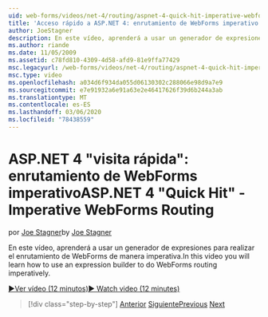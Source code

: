 ```yaml
---
uid: web-forms/videos/net-4/routing/aspnet-4-quick-hit-imperative-webforms-routing
title: 'Acceso rápido a ASP.NET 4: enrutamiento de WebForms imperativo'
author: JoeStagner
description: En este vídeo, aprenderá a usar un generador de expresiones para realizar el enrutamiento de WebForms de manera imperativa.
ms.author: riande
ms.date: 11/05/2009
ms.assetid: c78fd810-4309-4d58-afd9-81e9ffa77429
msc.legacyurl: /web-forms/videos/net-4/routing/aspnet-4-quick-hit-imperative-webforms-routing
msc.type: video
ms.openlocfilehash: a034d6f934da055d06130302c288066e98d9a7e9
ms.sourcegitcommit: e7e91932a6e91a63e2e46417626f39d6b244a3ab
ms.translationtype: MT
ms.contentlocale: es-ES
ms.lasthandoff: 03/06/2020
ms.locfileid: "78438559"
---
```

# <a name="aspnet-4-quick-hit---imperative-webforms-routing"></a><span data-ttu-id="ee120-103">ASP.NET 4 "visita rápida": enrutamiento de WebForms imperativo</span><span class="sxs-lookup"><span data-stu-id="ee120-103">ASP.NET 4 "Quick Hit" - Imperative WebForms Routing</span></span>

<span data-ttu-id="ee120-104">por [Joe Stagner](https://github.com/JoeStagner)</span><span class="sxs-lookup"><span data-stu-id="ee120-104">by [Joe Stagner](https://github.com/JoeStagner)</span></span>

<span data-ttu-id="ee120-105">En este vídeo, aprenderá a usar un generador de expresiones para realizar el enrutamiento de WebForms de manera imperativa.</span><span class="sxs-lookup"><span data-stu-id="ee120-105">In this video you will learn how to use an expression builder to do WebForms routing imperatively.</span></span> 

[<span data-ttu-id="ee120-106">&#9654;Ver vídeo (12 minutos)</span><span class="sxs-lookup"><span data-stu-id="ee120-106">&#9654; Watch video (12 minutes)</span></span>](https://channel9.msdn.com/Blogs/ASP-NET-Site-Videos/aspnet-4-quick-hit-imperative-webforms-routing)

> [!div class="step-by-step"]
> <span data-ttu-id="ee120-107">[Anterior](aspnet-4-quick-hit-permanent-redirect.md)
> [Siguiente](aspnet-4-quick-hit-declarative-webforms-routing.md)</span><span class="sxs-lookup"><span data-stu-id="ee120-107">[Previous](aspnet-4-quick-hit-permanent-redirect.md)
[Next](aspnet-4-quick-hit-declarative-webforms-routing.md)</span></span>
